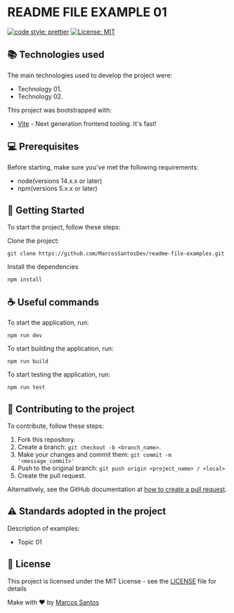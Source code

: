 # README FILE EXAMPLE 01

[![code style: prettier](https://img.shields.io/badge/code_style-prettier-orange.svg)](https://github.com/prettier/prettier)
[![License: MIT](https://img.shields.io/badge/License-MIT-blue.svg)](https://opensource.org/licenses/MIT)

## :books: Technologies used

The main technologies used to develop the project were:

- Technology 01.
- Technology 02.

This project was bootstrapped with:

- [Vite](https://vitejs.dev/) - Next generation frontend tooling. It's fast!

## 💻 Prerequisites

Before starting, make sure you've met the following requirements:

- node(versions 14.x.x or later)
- npm(versions 5.x.x or later)

## 🚀 Getting Started

To start the project, follow these steps:

Clone the project:

```
git clone https://github.com/MarcosSantosDev/readme-file-examples.git
```

Install the dependencies

```
npm install
```

## ☕ Useful commands

To start the application, run:

```
npm run dev
```

To start building the application, run:

```
npm run build
```

To start testing the application, run:

```
npm run test
```

## 🤝 Contributing to the project

To contribute, follow these steps:

1. Fork this repository.
2. Create a branch: `git checkout -b <branch_name>`.
3. Make your changes and commit them: `git commit -m '<message_commit>'`
4. Push to the original branch: `git push origin <project_name> / <local>`
5. Create the pull request.

Alternatively, see the GitHub documentation at [how to create a pull request](https://help.github.com/en/github/collaborating-with-issues-and-pull-requests/creating-a-pull-request).

## :warning: Standards adopted in the project

Description of examples:

- Topic 01

## :page_facing_up: License

This project is licensed under the MIT License - see the [LICENSE](LICENSE) file for details

Make with :heart: by [Marcos Santos](https://github.com/MarcosSantosDev)
